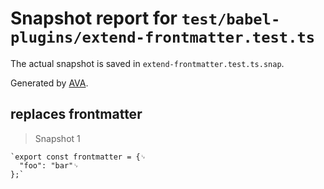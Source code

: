 # Snapshot report for `test/babel-plugins/extend-frontmatter.test.ts`

The actual snapshot is saved in `extend-frontmatter.test.ts.snap`.

Generated by [AVA](https://avajs.dev).

## replaces frontmatter

> Snapshot 1

    `export const frontmatter = {␊
      "foo": "bar"␊
    };`
